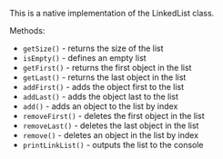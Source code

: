 This is a native implementation of the LinkedList class.

Methods:
- ```getSize()``` - returns the size of the list
- ```isEmpty()``` - defines an empty list
- ```getFirst()``` - returns the first object in the list
- ```getLast()``` - returns the last object in the list
- ```addFirst()``` - adds the object first to the list
- ```addLast()``` - adds the object last to the list
- ```add()``` - adds an object to the list by index
- ```removeFirst()``` - deletes the first object in the list
- ```removeLast()``` - deletes the last object in the list
- ```remove()``` - deletes an object in the list by index
- ```printLinkList()``` - outputs the list to the console
